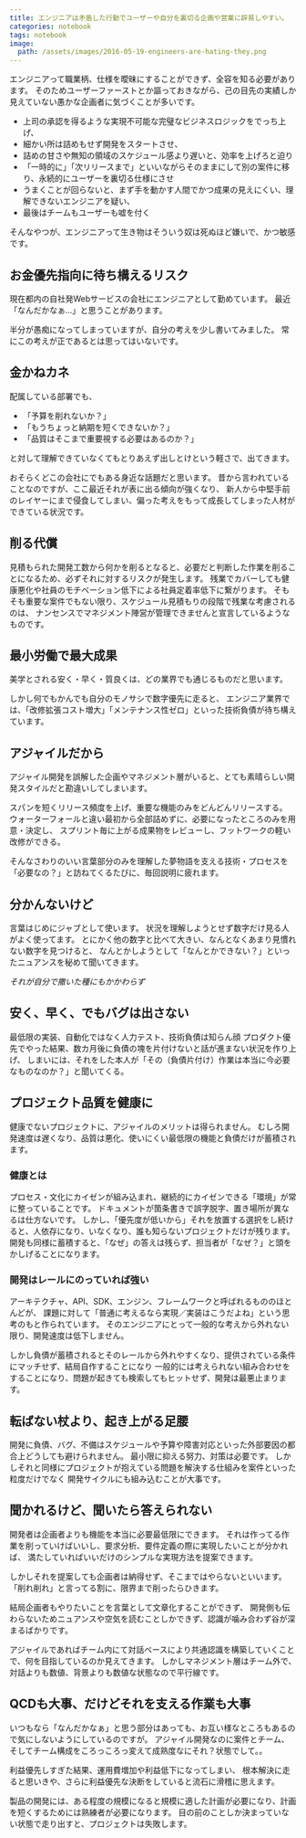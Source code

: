 ```yaml
---
title: エンジニアは矛盾した行動でユーザーや自分を裏切る企画や営業に辟易しやすい。
categories: notebook
tags: notebook
image:
  path: /assets/images/2016-05-19-engineers-are-hating-they.png
---
```


エンジニアって職業柄、仕様を曖昧にすることができず、全容を知る必要があります。
そのためユーザーファーストとか謳っておきながら、己の目先の実績しか見えていない愚かな企画者に気づくことが多いです。

- 上司の承認を得るような実現不可能な完璧なビジネスロジックをでっち上げ、
- 細かい所は詰めもせず開発をスタートさせ、
- 詰めの甘さや無知の領域のスケジュール感より遅いと、効率を上げろと迫り
- 「一時的に」「次リリースまで」といいながらそのままにして別の案件に移り、永続的にユーザーを裏切る仕様にさせ
- うまくことが回らないと、まず手を動かす人間でかつ成果の見えにくい、理解できないエンジニアを疑い、
- 最後はチームもユーザーも嘘を付く

そんなやつが、エンジニアって生き物はそういう奴は死ぬほど嫌いで、かつ敏感です。

## お金優先指向に待ち構えるリスク
現在都内の自社発Webサービスの会社にエンジニアとして勤めています。
最近「なんだかなぁ…」と思うことがあります。

半分が愚痴になってしまっていますが、自分の考えを少し書いてみました。
常にこの考えが正であるとは思ってはいないです。


## 金かねカネ
配属している部署でも、

* 「予算を削れないか？」
* 「もうちょっと納期を短くできないか？」
* 「品質はそこまで重要視する必要はあるのか？」

と対して理解できていなくてもとりあえず出しとけという軽さで、出てきます。

おそらくどこの会社にでもある身近な話題だと思います。
昔から言われていることなのですが、ここ最近それが表に出る傾向が強くなり、
新人から中堅手前のレイヤーにまで侵食してしまい、偏った考えをもって成長してしまった人材ができている状況です。

## 削る代償
見積もられた開発工数から何かを削るとなると、必要だと判断した作業を削ることになるため、必ずそれに対するリスクが発生します。
残業でカバーしても健康悪化や社員のモチベーション低下による社員定着率低下に繋がります。
そもそも重要な案件でもない限り、スケジュール見積もりの段階で残業な考慮されるのは、
ナンセンスでマネジメント陣営が管理できませんと宣言しているようなものです。

## 最小労働で最大成果
美学とされる安く・早く・質良くは、どの業界でも通じるものだと思います。

しかし何でもかんでも自分のモノサシで数字優先に走ると、
エンジニア業界では、「改修拡張コスト増大」「メンテナンス性ゼロ」といった技術負債が待ち構えています。

## アジャイルだから
アジャイル開発を誤解した企画やマネジメント層がいると、とても素晴らしい開発スタイルだと勘違いしてしまいます。

スパンを短くリリース頻度を上げ、重要な機能のみをどんどんリリースする。
ウォーターフォールと違い最初から全部詰めずに、必要になったところのみを用意・決定し、
スプリント毎に上がる成果物をレビューし、フットワークの軽い改修ができる。

そんなさわりのいい言葉部分のみを理解した夢物語を支える技術・プロセスを「必要なの？」と訪ねてくるたびに、毎回説明に疲れます。

## 分かんないけど
言葉はじめにジャブとして使います。
状況を理解しようとせず数字だけ見る人がよく使ってます。
とにかく他の数字と比べて大きい、なんとなくあまり見慣れない数字を見つけると、
なんとかしようとして「なんとかできない？」といったニュアンスを秘めて聞いてきます。


*それが自分で撒いた種にもかかわらず*


## 安く、早く、でもバグは出さない
最低限の実装、自動化ではなく人力テスト、技術負債は知らん顔
プロダクト優先でやった結果、数カ月後に負債の塊を片付けないと話が進まない状況を作り上げ、
しまいには、それをした本人が「その（負債片付け）作業は本当に今必要なものなのか？」と聞いてくる。

## プロジェクト品質を健康に
健康でないプロジェクトに、アジャイルのメリットは得られません。
むしろ開発速度は遅くなり、品質は悪化、使いにくい最低限の機能と負債だけが蓄積されます。

### 健康とは
プロセス・文化にカイゼンが組み込まれ、継続的にカイゼンできる「環境」が常に整っていることです。
ドキュメントが箇条書きで誤字脱字、置き場所が異なるは仕方ないです。
しかし、「優先度が低いから」それを放置する選択をし続けると、人依存になり、いなくなり、誰も知らないプロジェクトだけが残ります。
開発も同様に蓄積すると、「なぜ」の答えは残らず、担当者が「なぜ？」と頭をかしげることになります。

### 開発はレールにのっていれば強い

アーキテクチャ、API、SDK、エンジン、フレームワークと呼ばれるもののほとんどが、
課題に対して「普通に考えるなら実現／実装はこうだよね」という思考のもと作られています。
そのエンジニアにとって一般的な考えから外れない限り、開発速度は低下しません。

しかし負債が蓄積されるとそのレールから外れやすくなり、提供されている条件にマッチせず、結局自作することになり
一般的には考えられない組み合わせをすることになり、問題が起きても検索してもヒットせず、開発は最悪止まります。

## 転ばない杖より、起き上がる足腰
開発に負債、バグ、不備はスケジュールや予算や障害対応といった外部要因の都合上どうしても避けられません。
最小限に抑える努力、対策は必要です。
しかしそれと同様にプロジェクトが抱えている問題を解決する仕組みを案件といった粒度だけでなく
開発サイクルにも組み込むことが大事です。

## 聞かれるけど、聞いたら答えられない
開発者は企画者よりも機能を本当に必要最低限にできます。
それは作ってる作業を削っていけばいいし、要求分析、要件定義の際に実現したいことが分かれば、
満たしていればいいだけのシンプルな実現方法を提案できます。

しかしそれを提案しても企画者は納得せず、そこまではやらないといいます。
「削れ削れ」と言ってる割に、限界まで削ったらひきます。

結局企画者もやりたいことを言葉として文章化することができず、
開発側も伝わらないためニュアンスや空気を読むことしかできず、認識が噛み合わず谷が深まるばかりです。

アジャイルであればチーム内にて対話ベースにより共通認識を構築していくことで、何を目指しているのか見えてきます。
しかしマネジメント層はチーム外で、対話よりも数値、背景よりも数値な状態なので平行線です。

## QCDも大事、だけどそれを支える作業も大事
いつもなら「なんだかなぁ」と思う部分はあっても、お互い様なところもあるので気にしないようにしているのですが。
アジャイル開発なのに案件とチーム、そしてチーム構成をころっころっ変えて成熟度なにそれ？状態でして。。

利益優先しすぎた結果、運用費増加や利益低下になってしまい、
根本解決に走ると思いきや、さらに利益優先な決断をしていると流石に滑稽に思えます。

製品の開発には、ある程度の規模になると規模に適した計画が必要になり、計画を短くするためには熟練者が必要になります。
目の前のことしか決まっていない状態で走り出すと、プロジェクトは失敗します。
